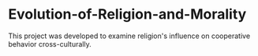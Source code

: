 # Evolution-of-Religion-and-Morality
This project was developed to examine religion's influence on cooperative behavior cross-culturally.
